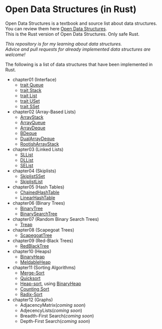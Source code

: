 # Open Data Structures (in Rust)

Open Data Structures is a textbook and source list about data structures. You can review them here [Open Data Structures](https://opendatastructures.org/).  
This is the Rust version of Open Data Structures. Only safe Rust.

*This repository is for my learning about data structures.  
Advice and pull requests for already implemented data structures are welcome!*

The following is a list of data structures that have been implemented in Rust.

* chapter01 (Interface)
    * [trait Queue](/chapter01/src/interface.rs#L1)
    * [trait Stack](/chapter01/src/interface.rs#L6)
    * [trait List](/chapter01/src/interface.rs#L11)
    * [trait USet](/chapter01/src/interface.rs#L19)
    * [trait SSet](/chapter01/src/interface.rs#L26)
* chapter02 (Array-Based Lists)
    * [ArrayStack](/chapter02/src/arraystack.rs)
    * [ArrayQueue](/chapter02/src/arrayqueue.rs)
    * [ArrayDeque](/chapter02/src/arraydeque.rs)
    * [BDeque](/chapter02/src/boundeddeque.rs)
    * [DualArrayDeque](/chapter02/src/dualarraydeque.rs)
    * [RootishArrayStack](/chapter02/src/rootisharraystack.rs)
* chapter03 (Linked Lists)
    * [SLList](/chapter03/src/sllist.rs)
    * [DLList](/chapter03/src/dllist.rs)
    * [SEList](/chapter03/src/selist.rs)
* chapter04 (Skiplists)
    * [SkiplistSSet](/chapter04/src/skiplistsset.rs)
    * [SkiplistList](/chapter04/src/skiplistlist.rs)
* chapter05 (Hash Tables)
    * [ChainedHashTable](/chapter05/src/chainedhashtable.rs)
    * [LinearHashTable](/chapter05/src/linearhashtable.rs)
* chapter06 (Binary Trees)
    * [BinaryTree](/chapter06/src/binarytree.rs)
    * [BinarySearchTree](/chapter06/src/binarysearchtree.rs)
* chapter07 (Random Binary Search Trees)
    * [Treap](/chapter07/src/treap.rs)
* chapter08 (Scapegoat Trees)
    * [ScapegoatTree](/chapter08/src/scapegoattree.rs)
* chapter09 (Red-Black Trees)
    * [RedBlackTree](/chapter09/src/redblacktree.rs)
* chapter10 (Heaps)
    * [BinaryHeap](/chapter10/src/binaryheap.rs)
    * [MeldableHeap](/chapter10/src/meldableheap.rs)
* chapter11 (Sorting Algorithms)
    * [Merge-Sort](/chapter11/src/mergesort.rs)
    * [Quicksort](/chapter11/src/quicksort.rs)
    * [Heap-sort](/chapter11/src/heapsort.rs), using [BinaryHeap](/chapter10/src/binaryheap.rs#L87)
    * [Counting Sort](/chapter11/src/countingsort.rs)
    * [Radix-Sort](/chapter11/src/radixsort.rs)
* chapter12 (Graphs)
    * AdjacencyMatrix(*coming soon*)
    * AdjecencyLists(*coming soon*)
    * Breadth-First Search(*coming soon*)
    * Depth-First Search(*coming soon*)
